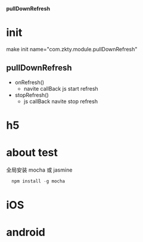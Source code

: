 
**pullDownRefresh**

# init
make init name="com.zkty.module.pullDownRefresh"


## pullDownRefresh
- onRefresh()
    - navite callBack js  start refresh
- stopRefresh()
    - js callBack navite  stop refresh
# h5
# about test 
全局安装 mocha  或 jasmine
``` js
  npm install -g mocha
``` 


# iOS


# android
## 



